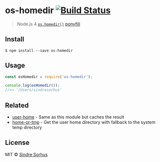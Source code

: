 # os-homedir [![Build Status](https://travis-ci.org/sindresorhus/os-homedir.svg?branch=master)](https://travis-ci.org/sindresorhus/os-homedir)

> Node.js 4 [`os.homedir()`](https://nodejs.org/api/os.html#os_os_homedir) [ponyfill](https://ponyfill.com)













































































<extoc></extoc>

## Install

```
$ npm install --save os-homedir
```


## Usage

```js
const osHomedir = require('os-homedir');

console.log(osHomedir());
//=> '/Users/sindresorhus'
```


## Related

- [user-home](https://github.com/sindresorhus/user-home) - Same as this module but caches the result
- [home-or-tmp](https://github.com/sindresorhus/home-or-tmp) - Get the user home directory with fallback to the system temp directory


## License

MIT © [Sindre Sorhus](https://sindresorhus.com)
